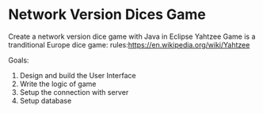 # Network Version Dices Game
Create a network version dice game with Java in Eclipse
Yahtzee Game is a tranditional Europe dice game: 
rules:https://en.wikipedia.org/wiki/Yahtzee

Goals:
1. Design and build the User Interface
2. Write the logic of game
3. Setup the connection with server
4. Setup database






